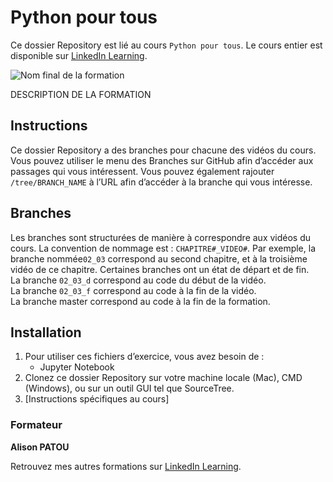 # Python pour tous

Ce dossier Repository est lié au cours `Python pour tous`. Le cours entier est disponible sur [LinkedIn Learning][lil-course-url].

![Nom final de la formation][lil-thumbnail-url] 

DESCRIPTION DE LA FORMATION

## Instructions

Ce dossier Repository a des branches pour chacune des vidéos du cours. Vous pouvez utiliser le menu des Branches sur GitHub afin d’accéder aux passages qui vous intéressent. Vous pouvez également rajouter `/tree/BRANCH_NAME` à l’URL afin d’accéder à la branche qui vous intéresse. 

## Branches

Les branches sont structurées de manière à correspondre aux vidéos du cours. La convention de nommage est : `CHAPITRE#_VIDEO#`. Par exemple, la branche nommée`02_03` correspond au second chapitre, et à la troisième vidéo de ce chapitre. Certaines branches ont un état de départ et de fin.  
La branche `02_03_d` correspond au code du début de la vidéo.  
La branche `02_03_f` correspond au code à la fin de la vidéo.  
La branche master correspond au code à la fin de la formation. 

## Installation

1. Pour utiliser ces fichiers d’exercice, vous avez besoin de : 
   - Jupyter Notebook
2. Clonez ce dossier Repository sur votre machine locale (Mac), CMD (Windows), ou sur un outil GUI tel que SourceTree. 
3. [Instructions spécifiques au cours] 


### Formateur

**Alison PATOU** 

 Retrouvez mes autres formations sur [LinkedIn Learning](https://www.linkedin.com/learning/instructors/alison-patou).

[0]: # (Replace these placeholder URLs with actual course URLs)
[lil-course-url]: https://www.linkedin.com/learning/python-pour-tous
[lil-thumbnail-url]: https://media.licdn.com/dms/image/D560DAQEsnkLZMecmzA/learning-public-crop_675_1200/0/1706174654169?e=2147483647&v=beta&t=LKd11-9OYYjOYH1v9eVJs_JSXhP61KOZn1ahX6Jq0wg
[lil-URL-trainer]: https://www.linkedin.com/learning/instructors/alison-patou

[1]: # (End of FR-Instruction ###############################################################################################)
